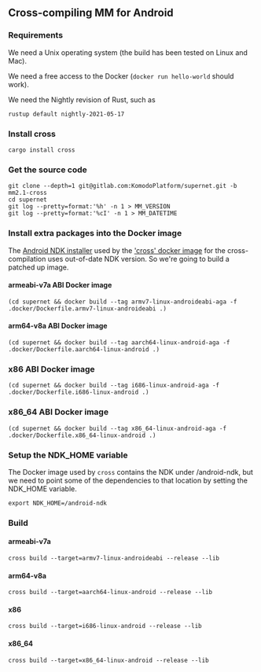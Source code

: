 ## Cross-compiling MM for Android

### Requirements

We need a Unix operating system (the build has been tested on Linux and Mac).

We need a free access to the Docker (`docker run hello-world` should work).

We need the Nightly revision of Rust, such as

    rustup default nightly-2021-05-17

### Install cross

    cargo install cross

### Get the source code

    git clone --depth=1 git@gitlab.com:KomodoPlatform/supernet.git -b mm2.1-cross
    cd supernet
    git log --pretty=format:'%h' -n 1 > MM_VERSION
    git log --pretty=format:'%cI' -n 1 > MM_DATETIME

### Install extra packages into the Docker image

The [Android NDK installer](https://github.com/rust-embedded/cross/tree/master/docker/android-ndk.sh) used by the ['cross' docker image](https://github.com/rust-embedded/cross/tree/master/docker/armv7-linux-androideabi) for the cross-compilation uses out-of-date NDK version. So we're going to build a patched up image.

#### armeabi-v7a ABI Docker image

    (cd supernet && docker build --tag armv7-linux-androideabi-aga -f .docker/Dockerfile.armv7-linux-androideabi .)

#### arm64-v8a ABI Docker image

    (cd supernet && docker build --tag aarch64-linux-android-aga -f .docker/Dockerfile.aarch64-linux-android .)

### x86 ABI Docker image

    (cd supernet && docker build --tag i686-linux-android-aga -f .docker/Dockerfile.i686-linux-android .)

### x86_64 ABI Docker image

    (cd supernet && docker build --tag x86_64-linux-android-aga -f .docker/Dockerfile.x86_64-linux-android .)

### Setup the NDK_HOME variable

The Docker image used by `cross` contains the NDK under /android-ndk,
but we need to point some of the dependencies to that location
by setting the NDK_HOME variable.

    export NDK_HOME=/android-ndk

### Build

#### armeabi-v7a

    cross build --target=armv7-linux-androideabi --release --lib

#### arm64-v8a

    cross build --target=aarch64-linux-android --release --lib

#### x86

    cross build --target=i686-linux-android --release --lib

#### x86_64

    cross build --target=x86_64-linux-android --release --lib
